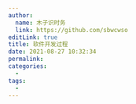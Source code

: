 ```yaml
---
author: 
  name: 木子识时务
  link: https://github.com/sbwcwso
editLink: true
title: 软件开发过程
date: 2021-08-27 10:32:34
permalink: 
categories: 
  - 
tags: 
  - 
---
```


